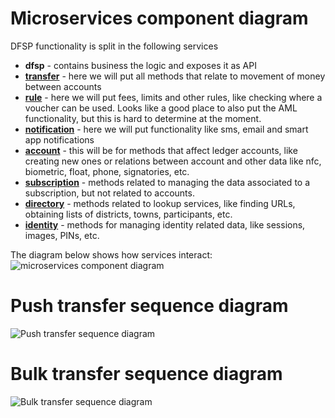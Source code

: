 # Microservices component diagram

DFSP functionality is split in the following services

- **dfsp** - contains business the logic and exposes it as API
- **[transfer](transfer.md)** - here we will put all methods that relate to movement of money between accounts
- **[rule](rule.md)** - here we will put fees, limits and other rules, like checking where a voucher can be used. Looks like a good place to also put the AML functionality, but this is hard to determine at the moment.
- **[notification](notification.md)** - here we will put functionality like sms, email and smart app notifications
- **[account](account.md)** - this will be for methods that affect ledger accounts, like creating new ones or relations between account and other data like nfc, biometric, float, phone, signatories, etc.
- **[subscription](subscription.md)** - methods related to managing the data associated to a subscription, but not related to accounts.
- **[directory](directory.md)** - methods related to lookup services, like finding URLs, obtaining lists of districts, towns, participants, etc.
- **[identity](identity.md)** - methods for managing identity related data, like sessions, images, PINs, etc.

The diagram below shows how services interact:
![microservices component diagram](./microServices.png)



# Push transfer sequence diagram

![Push transfer sequence diagram](./transfer.push.create.png)

# Bulk transfer sequence diagram

![Bulk transfer sequence diagram](./transfer.bulk.create.png)
